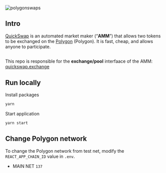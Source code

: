 ![polygonswaps](https://polygonswaps.vercel.app/images/Swaps.png)

## Intro

[QuickSwap](https://quickswap.exchange/) is an automated market maker (“**AMM**”) that allows two tokens to be exchanged on the [Polygon](https://www.polygon.technology) (Polygon). It is fast, cheap, and allows anyone to participate.

##

This repo is responsible for the **exchange/pool** interfaace of the AMM: [quickswap.exchange](https://quickswap.exchange/)

## Run locally

Install packages

```js
yarn
```

Start application

```js
yarn start
```

## Change Polygon network

To change the Polygon network from test net, modify the `REACT_APP_CHAIN_ID` value in `.env`.

- MAIN NET `137`